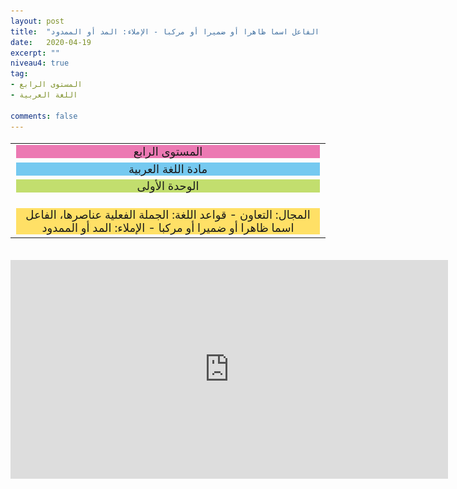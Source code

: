 ```yaml
---
layout: post
title:  "المستوى الرابع - مادة اللغة العربية - الوحدة الأولى - المجال: التعاون - قواعد اللغة: الجملة الفعلية عناصرها، الفاعل اسما ظاهرا أو ضميرا أو مركبا - الإملاء: المد أو الممدود"
date:   2020-04-19
excerpt: ""
niveau4: true
tag:
- المستوى الرابع 
- اللغة العربية

comments: false
---
```

<center>   
   <img style="display: none;" src="/assets/img/thumbnails/4-1-SanabilMedia.com.jpg" alt="" width="1" height="1">
<table dir="rtl" style="width: 100%; text-align: center; font-size: large;"><tbody>
<tr><td><div style="background-color: #ec79b3;"><span>
المستوى الرابع
</span></div></td></tr>
<tr><td><div style="background-color: #75c9f0; "><span>
مادة اللغة العربية
</span></div></td></tr>
<tr><td><div style="background-color: #c2de6e; "><span>
 الوحدة الأولى

</span></div></td></tr><tr>
<td><div style="background-color: #ffe066; ">
المجال: التعاون - قواعد اللغة: الجملة الفعلية عناصرها، الفاعل اسما ظاهرا أو ضميرا أو مركبا - الإملاء: المد أو الممدود

</div></td></tr>
</tbody></table><br>
<iframe width="700px" height="350px" src="https://www.youtube.com/embed/iDHKtFL55G8?rel=0&controls=1&showinfo=0&modestbranding=1&enablejsapi=1" allowfullscreen frameborder="0" ></iframe>
</center>
